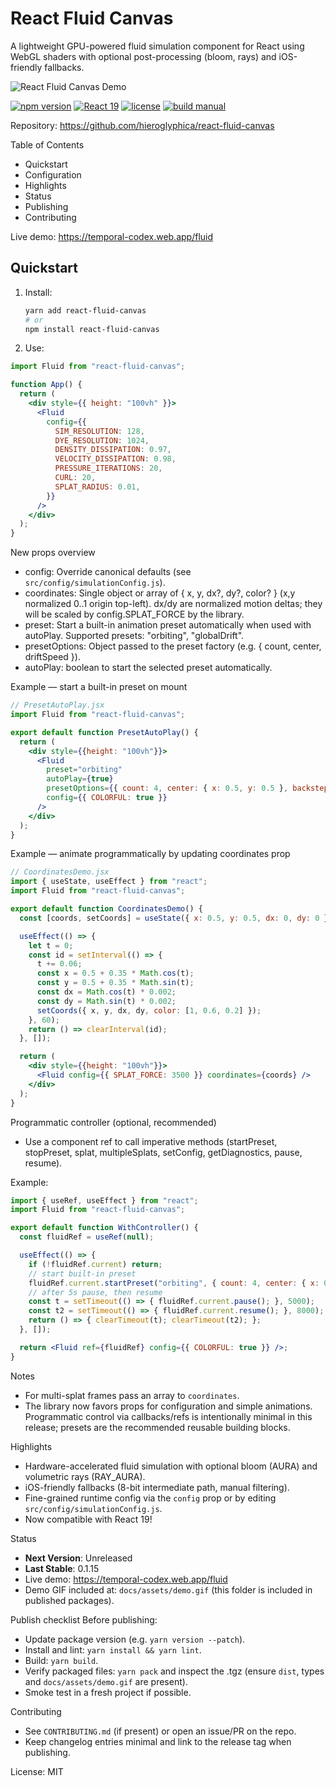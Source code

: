 # React Fluid Canvas

A lightweight GPU-powered fluid simulation component for React using WebGL shaders with optional post-processing (bloom, rays) and iOS-friendly fallbacks.

![React Fluid Canvas Demo](https://raw.githubusercontent.com/hieroglyphica/react-fluid-canvas/main/docs/assets/demo.gif)

[![npm version](https://img.shields.io/npm/v/react-fluid-canvas.svg)](https://www.npmjs.com/package/react-fluid-canvas)
[![React 19](https://img.shields.io/badge/React-19-blue.svg)](https://react.dev)
[![license](https://img.shields.io/badge/license-MIT-blue.svg)](LICENSE)
[![build manual](https://img.shields.io/badge/build-manual-yellow.svg)](#)

Repository: https://github.com/hieroglyphica/react-fluid-canvas

Table of Contents
- Quickstart
- Configuration
- Highlights
- Status
- Publishing
- Contributing

Live demo: https://temporal-codex.web.app/fluid

## Quickstart

1. Install:
   ```bash
   yarn add react-fluid-canvas
   # or
   npm install react-fluid-canvas
   ```

2. Use:
```jsx
import Fluid from "react-fluid-canvas";

function App() {
  return (
    <div style={{ height: "100vh" }}>
      <Fluid
        config={{
          SIM_RESOLUTION: 128,
          DYE_RESOLUTION: 1024,
          DENSITY_DISSIPATION: 0.97,
          VELOCITY_DISSIPATION: 0.98,
          PRESSURE_ITERATIONS: 20,
          CURL: 20,
          SPLAT_RADIUS: 0.01,
        }}
      />
    </div>
  );
}
```

New props overview
- config: Override canonical defaults (see `src/config/simulationConfig.js`).
- coordinates: Single object or array of { x, y, dx?, dy?, color? } (x,y normalized 0..1 origin top-left). dx/dy are normalized motion deltas; they will be scaled by config.SPLAT_FORCE by the library.
- preset: Start a built-in animation preset automatically when used with autoPlay. Supported presets: "orbiting", "globalDrift".
- presetOptions: Object passed to the preset factory (e.g. { count, center, driftSpeed }).
- autoPlay: boolean to start the selected preset automatically.

Example — start a built-in preset on mount
```jsx
// PresetAutoPlay.jsx
import Fluid from "react-fluid-canvas";

export default function PresetAutoPlay() {
  return (
    <div style={{height: "100vh"}}>
      <Fluid
        preset="orbiting"
        autoPlay={true}
        presetOptions={{ count: 4, center: { x: 0.5, y: 0.5 }, backstep: 0.002 }}
        config={{ COLORFUL: true }}
      />
    </div>
  );
}
```

Example — animate programmatically by updating coordinates prop
```jsx
// CoordinatesDemo.jsx
import { useState, useEffect } from "react";
import Fluid from "react-fluid-canvas";

export default function CoordinatesDemo() {
  const [coords, setCoords] = useState({ x: 0.5, y: 0.5, dx: 0, dy: 0 });

  useEffect(() => {
    let t = 0;
    const id = setInterval(() => {
      t += 0.06;
      const x = 0.5 + 0.35 * Math.cos(t);
      const y = 0.5 + 0.35 * Math.sin(t);
      const dx = Math.cos(t) * 0.002;
      const dy = Math.sin(t) * 0.002;
      setCoords({ x, y, dx, dy, color: [1, 0.6, 0.2] });
    }, 60);
    return () => clearInterval(id);
  }, []);

  return (
    <div style={{height: "100vh"}}>
      <Fluid config={{ SPLAT_FORCE: 3500 }} coordinates={coords} />
    </div>
  );
}
```

Programmatic controller (optional, recommended)
- Use a component ref to call imperative methods (startPreset, stopPreset, splat, multipleSplats, setConfig, getDiagnostics, pause, resume).

Example:
```jsx
import { useRef, useEffect } from "react";
import Fluid from "react-fluid-canvas";

export default function WithController() {
  const fluidRef = useRef(null);

  useEffect(() => {
    if (!fluidRef.current) return;
    // start built-in preset
    fluidRef.current.startPreset("orbiting", { count: 4, center: { x: 0.5, y: 0.5 } });
    // after 5s pause, then resume
    const t = setTimeout(() => { fluidRef.current.pause(); }, 5000);
    const t2 = setTimeout(() => { fluidRef.current.resume(); }, 8000);
    return () => { clearTimeout(t); clearTimeout(t2); };
  }, []);

  return <Fluid ref={fluidRef} config={{ COLORFUL: true }} />;
}
```

Notes
- For multi-splat frames pass an array to `coordinates`.
- The library now favors props for configuration and simple animations. Programmatic control via callbacks/refs is intentionally minimal in this release; presets are the recommended reusable building blocks.

Highlights
- Hardware-accelerated fluid simulation with optional bloom (AURA) and volumetric rays (RAY_AURA).
- iOS-friendly fallbacks (8-bit intermediate path, manual filtering).
- Fine-grained runtime config via the `config` prop or by editing `src/config/simulationConfig.js`.
- Now compatible with React 19!

Status
- **Next Version**: Unreleased
- **Last Stable**: 0.1.15
- Live demo: https://temporal-codex.web.app/fluid
- Demo GIF included at: `docs/assets/demo.gif` (this folder is included in published packages).

Publish checklist
Before publishing:
- Update package version (e.g. `yarn version --patch`).
- Install and lint: `yarn install && yarn lint`.
- Build: `yarn build`.
- Verify packaged files: `yarn pack` and inspect the .tgz (ensure `dist`, types and `docs/assets/demo.gif` are present).
- Smoke test in a fresh project if possible.

Contributing
- See `CONTRIBUTING.md` (if present) or open an issue/PR on the repo.
- Keep changelog entries minimal and link to the release tag when publishing.

License: MIT
